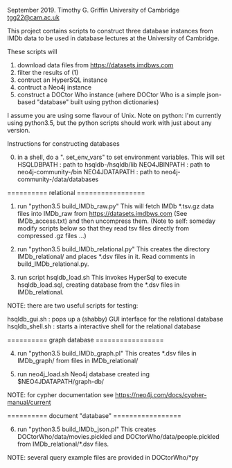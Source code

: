 September 2019.
Timothy G. Griffin
University of Cambridge
tgg22@cam.ac.uk

This project contains scripts to 
construct three database instances from IMDb data
to be used in database lectures at the University of Cambridge.

These scripts will 

1) download data files from https://datasets.imdbws.com
2) filter the results of (1) 
3) contruct an HyperSQL instance 
4) contruct a Neo4j instance 
5) construct a DOCtor Who instance
   (where DOCtor Who is a simple json-based "database" built using python dictionaries)

I assume you are using some flavour of Unix.
Note on python: I'm currently using python3.5, but the python scripts
should work with just about any version. 

Instructions for constructing databases 

0) in a shell, do a ". set_env_vars" to set environment variables. 
   This will set 
    HSQLDBPATH    : path to hsqldb-<version>/hsqldb/lib 
    NEO4JBINPATH  : path to neo4j-community-<version>/bin 
    NEO4JDATAPATH : path to neo4j-community-<version>/data/databases 

========== relational =================

1) run "python3.5 build_IMDb_raw.py"
   This will fetch IMDb *.tsv.gz data files into IMDb_raw from https://datasets.imdbws.com (See IMDb_access.txt)
   and then uncompress them.
   (Note to self: someday modify scripts below so that they read tsv files directly from compressed .gz files ...) 

2) run "python3.5 build_IMDb_relational.py" 
   This creates the directory IMDb_relational/ and places *.dsv files in it. 
   Read comments in build_IMDb_relational.py. 

3) run script hsqldb_load.sh
   This invokes HyperSql to execute hsqldb_load.sql, creating database
   from the *.dsv files in IMDb_relational.

NOTE: there are two useful scripts for testing:

hsqldb_gui.sh : pops up a (shabby) GUI interface for the relational database
hsqldb_shell.sh : starts a interactive shell for the relational database

========== graph database =================

4) run "python3.5 build_IMDb_graph.pl" 
   This creates *.dsv files in IMDb_graph/ from files in IMDb_relational/

5) run neo4j_load.sh
   Neo4j database created ing $NEO4JDATAPATH/graph-db/

NOTE: for cypher documentation see https://neo4j.com/docs/cypher-manual/current

========== document "database" =================

6) run "python3.5 build_IMDb_json.pl" 
   This creates DOCtorWho/data/movies.pickled and DOCtorWho/data/people.pickled
   from IMDb_relational/*.dsv files.

NOTE: several query example files are provided in DOCtorWho/*py

                      
